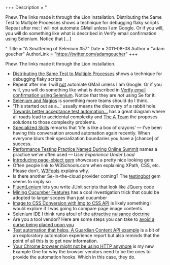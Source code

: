 +++
Description = "<p>Phew. The links made it through the Lion installation. Distributing the Same Test to Multiple Processes shows a technique for debugging flaky scripts Repeat after me: I will not automate GMail unless I am Google. Or if you will, you will do something like what is described in Verify email confirmation using Selenium. Notice that […]</p>"
Title = "A Smattering of Selenium #57"
Date = 2011-08-08
Author = "adam goucher"
AuthorLink = "https://twitter.com/adamgoucher"
+++

<p>Phew. The links made it through the Lion installation.</p>
<ul>
<li><a href="http://brian-oneill.com/2011/08/02/distributing-the-same-test-to-multiple-processes/">Distributing the Same Test to Multiple Processes</a> shows a technique for debugging flaky scripts</li>
<li>Repeat after me: I will <u>not</u> automate GMail unless I am Google. Or if you will, you will do something like what is described in <a href="http://seleniumsoftwaretesting.blogspot.com/2011/08/verify-email-confirmation-using.html">Verify email confirmation using Selenium</a>. Notice that they are <i>not</i> using Se for it.</li>
<li><a href="http://devops-abyss.blogspot.com/2010/06/selenium-and-nagios.html">Selenium and Nagios</a> is something more teams should do I think.</li>
<li>&#8216;This started out as a&#8230;&#8217; usually means the discovery of a rabbit hole. <a href="http://madcoderspeak.blogspot.com/2011/07/towards-better-acceptance-test.html">Towards better acceptance test automation&#8230;</a> has a great diagram where all roads lead to accidental complexity and <a href="http://madcoderspeak.blogspot.com/2011/07/a-team.html">The A Team</a> the proposes solutions to those complexity problems.</li>
<li><a href="http://blog.gdinwiddie.com/2011/08/01/specialized-skills/">Specialized Skills</a> remarks that &#8216;life is like a box of crayons&#8217; &#8212; I&#8217;ve been having this conversation around automation again recently. When everyone blurs their specialization boundaries you have a [chance] of success.</li>
<li><a href="http://www.testingreflections.com/node/view/8661">Performance Testing Practice Named During Online Summit</a> names a practice we&#8217;ve often used &#8212; <i>User Experience Under Load</i></li>
<li><a href="http://www.cheezyworld.com/2011/07/29/introducing-page-object-gem/">Introducing page-object gem</a> showcases a pretty nice looking gem.</li>
<li>Often people link to W3Schools.com when explaining XPath, CSS, etc. Please don&#8217;t. <a href="http://w3fools.com/">W3Fools</a> explains why.</li>
<li>Is there another Se-in-the-cloud provider coming? The <a href="http://rubygems.org/gems/testingbot">testingbot</a> gem seems to imply so</li>
<li><a href="https://github.com/MathildeLemee/FluentLenium">FluentLenium</a> lets you write JUnit scripts that look like JQuery code</li>
<li><a href="http://blog.josephwilk.net/cucumber/mining-cucumber-features.html">Mining Cucumber Features</a> has a cool investigation trick that could be adopted to larger scopes than just cucumber</a></li>
<li><a href="http://blog.apievangelist.com/2011/08/06/api-stack-image-to-css-conversion-with-img-to-css-api/">Image to CSS Conversion with Img to CSS API</a> is likely something I would explore if I was going to compare page image contents.</li>
<li>Selenium IDE I think runs afoul of the <a href="http://en.wikipedia.org/wiki/Attractive_nuisance_doctrine">attractive nuisance doctrine</a></li>
<li>Are you a tool vendor? Here are some steps you can take to <a href="http://www.satisfice.com/blog/archives/596">avoid a curse being placed upon you</a></li>
<li><a href="http://www.investigatingsoftware.co.uk/2011/08/test-automation-that-helps-guardian.html">Test automation that helps, A Guardian Content API example</a> is a bit of an exploratory automation experience report but also reminds that the point of all this is to get new information.</li>
<li><a href="http://blog.alertfox.com/2011/05/your-chrome-browser-might-not-be-using.html">Your Chrome browser might not be using HTTP anymore</a> is my new Example One for why the browser vendors need to be the ones to provide the automation hooks. Which in this case, they do.</li>
</ul>

